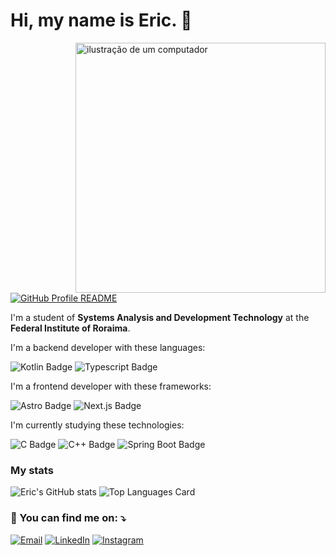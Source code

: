 # Hi, my name is Eric. 👋

<img
  align="right"
  src="https://raw.githubusercontent.com/MicaelliMedeiros/micaellimedeiros/master/image/computer-illustration.png"
  alt="ilustração de um computador"
  min-width="400px"
  max-width="400px"
  width="400px"
/>

<a href="https://github.com/freitaseric/freitaseric">
  <picture>
    <img alt="GitHub Profile README" src="https://raw.githubusercontent.com/freitaseric/freitaseric/refs/heads/main/assets/profile.svg">
  </picture>
</a>

I'm a student of **Systems Analysis and Development Technology** at the **Federal Institute of Roraima**.

I'm a backend developer with these languages:

![Kotlin Badge](https://img.shields.io/badge/-Kotlin-0d1117?style=for-the-badge&logo=kotlin)
![Typescript Badge](https://img.shields.io/badge/-TypeScript-0d1117?style=for-the-badge&logo=typescript)

I'm a frontend developer with these frameworks:

![Astro Badge](https://img.shields.io/badge/-Astro-0d1117?style=for-the-badge&logo=Astro)
![Next.js Badge](https://img.shields.io/badge/-Next.js-0d1117?style=for-the-badge&logo=nextdotjs)

I'm currently studying these technologies:

![C Badge](https://img.shields.io/badge/-C-0d1117?style=for-the-badge&logo=c)
![C++ Badge](https://img.shields.io/badge/-C++-0d1117?style=for-the-badge&logo=cplusplus)
![Spring Boot Badge](https://img.shields.io/badge/-Spring%20Boot-0d1117?style=for-the-badge&logo=springboot)

### My stats

![Eric's GitHub stats](https://github-readme-stats.vercel.app/api?username=freitaseric&theme=darcula&show_icons=true)
![Top Languages Card](https://github-readme-stats.vercel.app/api/top-langs/?username=freitaseric&theme=darcula&layout=compact)

### 💌 You can find me on: ⤵️

[![Email](https://img.shields.io/badge/-Email-FF0000?style=flat-square&labelColor=FF0000&logo=gmail&logoColor=white)](mailto:ericfreitas371@gmail.com)
[![LinkedIn](https://img.shields.io/badge/-LinkedIn-0e76a8?style=flat-square&logo=linkedin&logoColor=white)](https://www.linkedin.com/in/eric-freitas-aa442a342/)
[![Instagram](https://img.shields.io/badge/-Instagram-DF0174?style=flat-square&labelColor=DF0174&logo=instagram&logoColor=white)](https://www.instagram.com/fr.eriic/profilecard/?igsh=ejVhdjNqOWRmcWl5)

